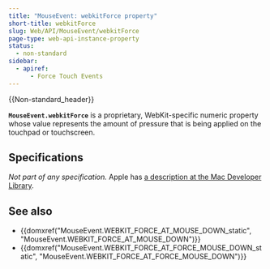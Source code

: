 ```yaml
---
title: "MouseEvent: webkitForce property"
short-title: webkitForce
slug: Web/API/MouseEvent/webkitForce
page-type: web-api-instance-property
status:
  - non-standard
sidebar:
  - apiref:
      - Force Touch Events
---
```


{{Non-standard_header}}

**`MouseEvent.webkitForce`** is a proprietary, WebKit-specific numeric property whose value represents the amount of pressure that is being applied on the touchpad or touchscreen.

## Specifications

_Not part of any specification._ Apple has [a description at the Mac Developer Library](https://developer.apple.com/library/archive/documentation/AppleApplications/Conceptual/SafariJSProgTopics/RespondingtoForceTouchEventsfromJavaScript.html).

## See also

- {{domxref("MouseEvent.WEBKIT_FORCE_AT_MOUSE_DOWN_static", "MouseEvent.WEBKIT_FORCE_AT_MOUSE_DOWN")}}
- {{domxref("MouseEvent.WEBKIT_FORCE_AT_FORCE_MOUSE_DOWN_static", "MouseEvent.WEBKIT_FORCE_AT_FORCE_MOUSE_DOWN")}}
